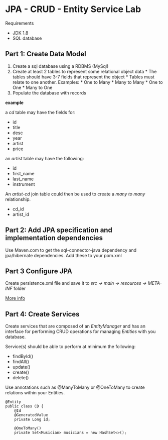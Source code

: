 # JPA - CRUD - Entity Service Lab

Requirements

* JDK 1.8
* SQL database


## Part 1: Create Data Model

1. Create a sql database using a RDBMS (MySql)
2. Create at least 2 tables to represent some relational object data
		* The tables should have 3-7 fields that represent the object
		* Tables must relate to one another.
		Examples:
			* One to Many
			* Many to Many
			* One to One
			* Many to One
3. Populate the database with records

__example__

a _cd_ table may have the fields for:

* id
* title
* desc
* year
* artist
* price

an _artist_ table may have the following:

* id
* first_name
* last_name
* instrument

An _artist-cd_ join table could then be used to create a _many to many_ relationship.

* cd_id
* artist_id

## Part 2: Add JPA specification and implementation dependencies

Use Maven.com to get the sql-connector-java dependency and jpa/hibernate dependencies. Add these to your pom.xml

## Part 3 Configure JPA

Create persistence.xml file and save it to _src -> main -> resources -> META-INF_ folder

[More info](https://thoughts-on-java.org/jpa-persistence-xml/)

## Part 4: Create Services

Create services that are composed of an _EntityManager_ and has an interface for performing CRUD operations for managing _Entities_ with you database.

Service(s) should be able to perform at minimum the following:

* findById()
* findAll()
* update()
* create()
* delete()

Use annotations such as @ManyToMany or @OneToMany to create relations within your Entities.

```
@Entity
public class CD {
    @Id
    @GeneratedValue
    private Long id;

    @OneToMany()
    private Set<Musician> musicians = new HashSet<>();
```